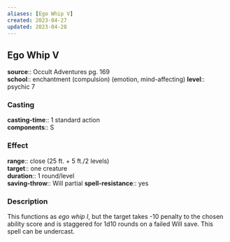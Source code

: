 ```yaml
---
aliases: [Ego Whip V]
created: 2023-04-27
updated: 2023-04-28
---
```


## Ego Whip V

**source**:: Occult Adventures pg. 169  
**school**:: enchantment (compulsion) (emotion, mind-affecting)
**level**:: psychic 7

### Casting

**casting-time**:: 1 standard action  
**components**:: S

### Effect

**range**:: close (25 ft. + 5 ft./2 levels)  
**target**:: one creature  
**duration**:: 1 round/level  
**saving-throw**:: Will partial
**spell-resistance**:: yes

### Description

This functions as *ego whip I*, but the target takes -10 penalty to the chosen ability score and is staggered for 1d10 rounds on a failed Will save. This spell can be undercast.

